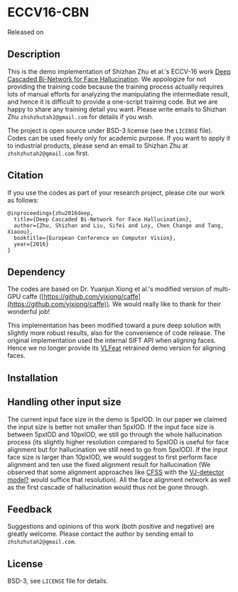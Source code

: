 # ECCV16-CBN

Released on 

## Description

This is the demo implementation of Shizhan Zhu et al.'s ECCV-16 work [Deep Cascaded Bi-Network for Face Hallucination](http://arxiv.org/pdf/1607.05046.pdf). We appologize for not providing the training code because the training process actually requires lots of manual efforts for analyzing the manipulating the intermediate result, and hence it is difficult to provide a one-script training code. But we are happy to share any training detail you want. Please write emails to Shizhan Zhu `zhshzhutah2@gmail.com` for details if you wish.

The project is open source under BSD-3 license (see the `LICENSE` file). Codes can be used freely only for academic purpose. If you want to apply it to industrial products, please send an email to Shizhan Zhu at `zhshzhutah2@gmail.com` first.

## Citation
If you use the codes as part of your research project, please cite our work as follows:
```
@inproceedings{zhu2016deep,
  title={Deep Cascaded Bi-Network for Face Hallucination},
  author={Zhu, Shizhan and Liu, Sifei and Loy, Chen Change and Tang, Xiaoou},
  booktitle={European Conference on Computer Vision},
  year={2016}
}
```

## Dependency
The codes are based on Dr. Yuanjun Xiong et al.'s modified version of multi-GPU caffe ([https://github.com/yjxiong/caffe](https://github.com/yjxiong/caffe)). We would really like to thank for their wonderful job!

This implementation has been modified toward a pure deep solution with slightly more robust results, also for the convenience of code release. The original implementation used the internal SIFT API when aligning faces. Hence we no longer provide its [VLFeat](https://github.com/vlfeat/vlfeat) retrained demo version for aligning faces.

## Installation

## Handling other input size
The current input face size in the demo is 5pxIOD. In our paper we claimed the input size is better not smaller than 5pxIOD. If the input face size is between 5pxIOD and 10pxIOD, we still go through the whole hallucination process (its slightly higher resolution compared to 5pxIOD is useful for face alignment but for hallucination we still need to go from 5pxIOD). If the input face size is larger than 10pxIOD, we would suggest to first perform face alignment and ten use the fixed alignment result for hallucination (We observed that some alignment approaches like [CFSS](https://github.com/zhusz/CVPR15-CFSS) with the [VJ-detector model?](a) would suffice that resolution). All the face alignment network as well as the first cascade of hallucination would thus not be gone through.

## Feedback
Suggestions and opinions of this work (both positive and negative) are greatly welcome. Please contact the author by sending email to `zhshzhutah2@gmail.com`.

## License
BSD-3, see `LICENSE` file for details.



